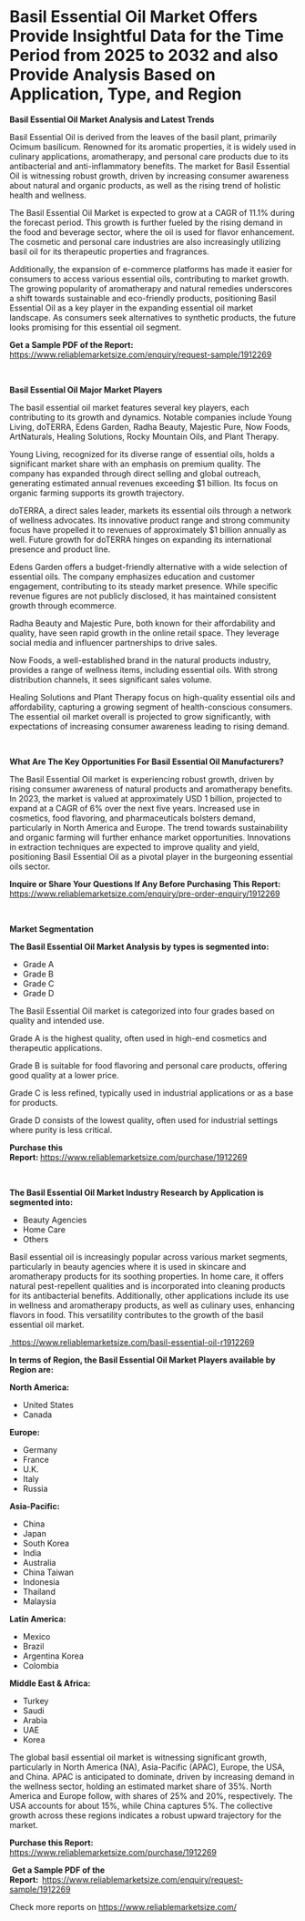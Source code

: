 <p><h1>Basil Essential Oil Market Offers Provide Insightful Data for the Time Period from 2025 to 2032 and also Provide Analysis Based on Application, Type, and Region</h1></p><p><strong>Basil Essential Oil Market Analysis and Latest Trends</strong></p>
<p><p>Basil Essential Oil is derived from the leaves of the basil plant, primarily Ocimum basilicum. Renowned for its aromatic properties, it is widely used in culinary applications, aromatherapy, and personal care products due to its antibacterial and anti-inflammatory benefits. The market for Basil Essential Oil is witnessing robust growth, driven by increasing consumer awareness about natural and organic products, as well as the rising trend of holistic health and wellness. </p><p>The Basil Essential Oil Market is expected to grow at a CAGR of 11.1% during the forecast period. This growth is further fueled by the rising demand in the food and beverage sector, where the oil is used for flavor enhancement. The cosmetic and personal care industries are also increasingly utilizing basil oil for its therapeutic properties and fragrances. </p><p>Additionally, the expansion of e-commerce platforms has made it easier for consumers to access various essential oils, contributing to market growth. The growing popularity of aromatherapy and natural remedies underscores a shift towards sustainable and eco-friendly products, positioning Basil Essential Oil as a key player in the expanding essential oil market landscape. As consumers seek alternatives to synthetic products, the future looks promising for this essential oil segment.</p></p>
<p><strong>Get a Sample PDF of the Report:&nbsp;</strong> <a href="https://www.reliablemarketsize.com/enquiry/request-sample/1912269?utm_campaign=3248&utm_medium=2&utm_source=Github&utm_content=ia&utm_term=04042025&utm_id=basil-essential-oil">https://www.reliablemarketsize.com/enquiry/request-sample/1912269</a></p>
<p>&nbsp;</p>
<p><strong>Basil Essential Oil Major Market Players</strong></p>
<p><p>The basil essential oil market features several key players, each contributing to its growth and dynamics. Notable companies include Young Living, doTERRA, Edens Garden, Radha Beauty, Majestic Pure, Now Foods, ArtNaturals, Healing Solutions, Rocky Mountain Oils, and Plant Therapy.</p><p>Young Living, recognized for its diverse range of essential oils, holds a significant market share with an emphasis on premium quality. The company has expanded through direct selling and global outreach, generating estimated annual revenues exceeding $1 billion. Its focus on organic farming supports its growth trajectory.</p><p>doTERRA, a direct sales leader, markets its essential oils through a network of wellness advocates. Its innovative product range and strong community focus have propelled it to revenues of approximately $1 billion annually as well. Future growth for doTERRA hinges on expanding its international presence and product line.</p><p>Edens Garden offers a budget-friendly alternative with a wide selection of essential oils. The company emphasizes education and customer engagement, contributing to its steady market presence. While specific revenue figures are not publicly disclosed, it has maintained consistent growth through ecommerce.</p><p>Radha Beauty and Majestic Pure, both known for their affordability and quality, have seen rapid growth in the online retail space. They leverage social media and influencer partnerships to drive sales.</p><p>Now Foods, a well-established brand in the natural products industry, provides a range of wellness items, including essential oils. With strong distribution channels, it sees significant sales volume.</p><p>Healing Solutions and Plant Therapy focus on high-quality essential oils and affordability, capturing a growing segment of health-conscious consumers. The essential oil market overall is projected to grow significantly, with expectations of increasing consumer awareness leading to rising demand.</p></p>
<p>&nbsp;</p>
<p><strong>What Are The Key Opportunities For Basil Essential Oil Manufacturers?</strong></p>
<p><p>The Basil Essential Oil market is experiencing robust growth, driven by rising consumer awareness of natural products and aromatherapy benefits. In 2023, the market is valued at approximately USD 1 billion, projected to expand at a CAGR of 6% over the next five years. Increased use in cosmetics, food flavoring, and pharmaceuticals bolsters demand, particularly in North America and Europe. The trend towards sustainability and organic farming will further enhance market opportunities. Innovations in extraction techniques are expected to improve quality and yield, positioning Basil Essential Oil as a pivotal player in the burgeoning essential oils sector.</p></p>
<p><strong>Inquire or Share Your Questions If Any Before Purchasing This Report:</strong> <a href="https://www.reliablemarketsize.com/enquiry/pre-order-enquiry/1912269?utm_campaign=3248&utm_medium=2&utm_source=Github&utm_content=ia&utm_term=04042025&utm_id=basil-essential-oil">https://www.reliablemarketsize.com/enquiry/pre-order-enquiry/1912269</a></p>
<p>&nbsp;</p>
<p><strong>Market Segmentation</strong></p>
<p><strong>The Basil Essential Oil Market Analysis by types is segmented into:</strong></p>
<p><ul><li>Grade A</li><li>Grade B</li><li>Grade C</li><li>Grade D</li></ul></p>
<p><p>The Basil Essential Oil market is categorized into four grades based on quality and intended use. </p><p>Grade A is the highest quality, often used in high-end cosmetics and therapeutic applications. </p><p>Grade B is suitable for food flavoring and personal care products, offering good quality at a lower price. </p><p>Grade C is less refined, typically used in industrial applications or as a base for products. </p><p>Grade D consists of the lowest quality, often used for industrial settings where purity is less critical.</p></p>
<p><strong>Purchase this Report:&nbsp;</strong><a href="https://www.reliablemarketsize.com/purchase/1912269?utm_campaign=3248&utm_medium=2&utm_source=Github&utm_content=ia&utm_term=04042025&utm_id=basil-essential-oil">https://www.reliablemarketsize.com/purchase/1912269</a></p>
<p>&nbsp;</p>
<p><strong>The Basil Essential Oil Market Industry Research by Application is segmented into:</strong></p>
<p><ul><li>Beauty Agencies</li><li>Home Care</li><li>Others</li></ul></p>
<p><p>Basil essential oil is increasingly popular across various market segments, particularly in beauty agencies where it is used in skincare and aromatherapy products for its soothing properties. In home care, it offers natural pest-repellent qualities and is incorporated into cleaning products for its antibacterial benefits. Additionally, other applications include its use in wellness and aromatherapy products, as well as culinary uses, enhancing flavors in food. This versatility contributes to the growth of the basil essential oil market.</p></p>
<p><a href="https://www.reliablemarketsize.com/basil-essential-oil-r1912269?utm_campaign=3248&utm_medium=2&utm_source=Github&utm_content=ia&utm_term=04042025&utm_id=basil-essential-oil">&nbsp;https://www.reliablemarketsize.com/basil-essential-oil-r1912269</a></p>
<p><strong>In terms of Region, the Basil Essential Oil Market Players available by Region are:</strong></p>
<p>
    <p> <strong> North America: </strong>
        <ul>
            <li>United States</li>
            <li>Canada</li>
        </ul>
        </p> 
    <p> <strong> Europe: </strong>
        <ul>
            <li>Germany</li>
            <li>France</li>
            <li>U.K.</li>
            <li>Italy</li>
            <li>Russia</li>
        </ul>
        </p> 
    <p> <strong> Asia-Pacific: </strong>
        <ul>
            <li>China</li>
            <li>Japan</li>
            <li>South Korea</li>
            <li>India</li>
            <li>Australia</li>
            <li>China Taiwan</li>
            <li>Indonesia</li>
            <li>Thailand</li>
            <li>Malaysia</li>
        </ul>
        </p> 
    <p> <strong> Latin America: </strong>
        <ul>
            <li>Mexico</li>
            <li>Brazil</li>
            <li>Argentina Korea</li>
            <li>Colombia</li>
        </ul>
        </p> 
    <p> <strong> Middle East & Africa: </strong>
        <ul>
            <li>Turkey</li>
            <li>Saudi</li>
            <li>Arabia</li>
            <li>UAE</li>
            <li>Korea</li>
        </ul>
    </p>
    </p>
<p><p>The global basil essential oil market is witnessing significant growth, particularly in North America (NA), Asia-Pacific (APAC), Europe, the USA, and China. APAC is anticipated to dominate, driven by increasing demand in the wellness sector, holding an estimated market share of 35%. North America and Europe follow, with shares of 25% and 20%, respectively. The USA accounts for about 15%, while China captures 5%. The collective growth across these regions indicates a robust upward trajectory for the market.</p></p>
<p><strong>Purchase this Report: </strong><a href="https://www.reliablemarketsize.com/purchase/1912269?utm_campaign=3248&utm_medium=2&utm_source=Github&utm_content=ia&utm_term=04042025&utm_id=basil-essential-oil">https://www.reliablemarketsize.com/purchase/1912269</a></p>
<p>&nbsp;<strong>Get a Sample PDF of the Report:&nbsp;&nbsp;</strong><a href="https://www.reliablemarketsize.com/enquiry/request-sample/1912269?utm_campaign=3248&utm_medium=2&utm_source=Github&utm_content=ia&utm_term=04042025&utm_id=basil-essential-oil">https://www.reliablemarketsize.com/enquiry/request-sample/1912269</a></p>
<p><strong></strong></p>
<p>Check more reports on <a href="https://www.reliablemarketsize.com/?utm_campaign=3248&utm_medium=2&utm_source=Github&utm_content=ia&utm_term=04042025&utm_id=basil-essential-oil">https://www.reliablemarketsize.com/</a></p>